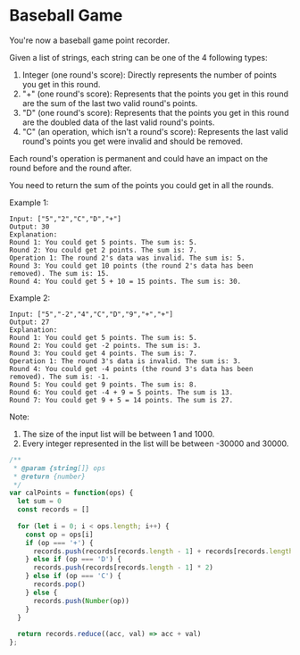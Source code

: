 # Baseball Game

You're now a baseball game point recorder.

Given a list of strings, each string can be one of the 4 following types:

  1. Integer (one round's score): Directly represents the number of points you get in this round.
  2. "+" (one round's score): Represents that the points you get in this round are the sum of the last two valid round's points.
  3. "D" (one round's score): Represents that the points you get in this round are the doubled data of the last valid round's points.
  4. "C" (an operation, which isn't a round's score): Represents the last valid round's points you get were invalid and should be removed.

Each round's operation is permanent and could have an impact on the round before and the round after.

You need to return the sum of the points you could get in all the rounds.

Example 1:

    Input: ["5","2","C","D","+"]
    Output: 30
    Explanation: 
    Round 1: You could get 5 points. The sum is: 5.
    Round 2: You could get 2 points. The sum is: 7.
    Operation 1: The round 2's data was invalid. The sum is: 5.  
    Round 3: You could get 10 points (the round 2's data has been removed). The sum is: 15.
    Round 4: You could get 5 + 10 = 15 points. The sum is: 30.

Example 2:

    Input: ["5","-2","4","C","D","9","+","+"]
    Output: 27
    Explanation: 
    Round 1: You could get 5 points. The sum is: 5.
    Round 2: You could get -2 points. The sum is: 3.
    Round 3: You could get 4 points. The sum is: 7.
    Operation 1: The round 3's data is invalid. The sum is: 3.  
    Round 4: You could get -4 points (the round 3's data has been removed). The sum is: -1.
    Round 5: You could get 9 points. The sum is: 8.
    Round 6: You could get -4 + 9 = 5 points. The sum is 13.
    Round 7: You could get 9 + 5 = 14 points. The sum is 27.

Note:
  1. The size of the input list will be between 1 and 1000.
  2. Every integer represented in the list will be between -30000 and 30000.


```JavaScript
/**
 * @param {string[]} ops
 * @return {number}
 */
var calPoints = function(ops) {
  let sum = 0
  const records = []
  
  for (let i = 0; i < ops.length; i++) {
    const op = ops[i]
    if (op === '+') {
      records.push(records[records.length - 1] + records[records.length - 2])
    } else if (op === 'D') {
      records.push(records[records.length - 1] * 2)
    } else if (op === 'C') {
      records.pop()
    } else {
      records.push(Number(op))
    }
  }
  
  return records.reduce((acc, val) => acc + val)
};
```